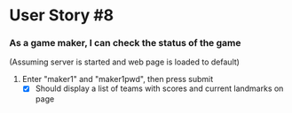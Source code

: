 # User Story #8
### As a game maker, I can check the status of the game

(Assuming server is started and web page is loaded to default)

1. Enter "maker1" and "maker1pwd", then press submit
    +[X] Should display a list of teams with scores and current landmarks on page